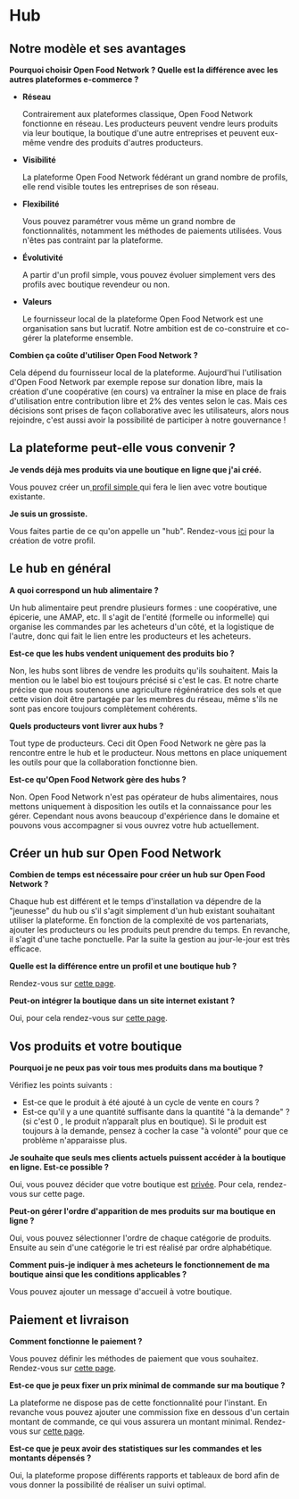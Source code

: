 # Hub

## Notre modèle et ses avantages

**Pourquoi choisir Open Food Network ? Quelle est la différence avec les autres plateformes e-commerce ?**

*   **Réseau**

    Contrairement aux plateformes classique, Open Food Network fonctionne en réseau. Les producteurs peuvent vendre leurs produits via leur boutique, la boutique d'une autre entreprises et peuvent eux-même vendre des produits d'autres producteurs.
*   **Visibilité**

    La plateforme Open Food Network fédérant un grand nombre de profils, elle rend visible toutes les entreprises de son réseau.
*   **Flexibilité**

    Vous pouvez paramétrer vous même un grand nombre de fonctionnalités, notamment les méthodes de paiements utilisées. Vous n'êtes pas contraint par la plateforme.
*   **Évolutivité**

    A partir d'un profil simple, vous pouvez évoluer simplement vers des profils avec boutique revendeur ou non.
*   **Valeurs**

    Le fournisseur local de la plateforme Open Food Network est une organisation sans but lucratif. Notre ambition est de co-construire et co-gérer la plateforme ensemble.&#x20;

**Combien ça coûte d'utiliser Open Food Network ?**

Cela dépend du fournisseur local de la plateforme. Aujourd'hui l'utilisation d'Open Food Network par exemple repose sur donation libre, mais la création d'une coopérative (en cours) va entraîner la mise en place de frais d'utilisation entre contribution libre et 2% des ventes selon le cas. Mais ces décisions sont prises de façon collaborative avec les utilisateurs, alors nous rejoindre, c'est aussi avoir la possibilité de participer à notre gouvernance !

## La plateforme peut-elle vous convenir ?

**Je vends déjà mes produits via une boutique en ligne que j'ai créé.**

Vous pouvez créer un[ profil simple ](https://guide.openfoodnetwork.org/v/fr/quick-start-guides/profile-only-quick-setup-guide)qui fera le lien avec votre boutique existante.

**Je suis un grossiste.**

Vous faites partie de ce qu'on appelle un "hub". Rendez-vous [ici](https://guide.openfoodnetwork.org/v/fr/quick-start-guides/multi-producers-shop-hub-quick-setup-guide) pour la création de votre profil.

## Le hub en général

**A quoi correspond un hub alimentaire ?**

Un hub alimentaire peut prendre plusieurs formes : une coopérative, une épicerie, une AMAP, etc. Il s'agit de l'entité (formelle ou informelle) qui organise les commandes par les acheteurs d'un côté, et la logistique de l'autre, donc qui fait le lien entre les producteurs et les acheteurs.

**Est-ce que les hubs vendent uniquement des produits bio ?**

Non, les hubs sont libres de vendre les produits qu'ils souhaitent. Mais la mention ou le label bio est toujours précisé si c'est le cas. Et notre charte précise que nous soutenons une agriculture régénératrice des sols et que cette vision doit être partagée par les membres du réseau, même s'ils ne sont pas encore toujours complètement cohérents.

**Quels producteurs vont livrer aux hubs ?**

Tout type de producteurs. Ceci dit Open Food Network ne gère pas la rencontre entre le hub et le producteur. Nous mettons en place uniquement les outils pour que la collaboration fonctionne bien.

**Est-ce qu'Open Food Network gère des hubs ?**

Non. Open Food Network n'est pas opérateur de hubs alimentaires, nous mettons uniquement à disposition les outils et la connaissance pour les gérer. Cependant nous avons beaucoup d'expérience dans le domaine et pouvons vous accompagner si vous ouvrez votre hub actuellement.

## Créer un hub sur Open Food Network

**Combien de temps est nécessaire pour créer un hub sur Open Food Network ?**

Chaque hub est différent et le temps d'installation va dépendre de la "jeunesse" du hub ou s'il s'agit simplement d'un hub existant souhaitant utiliser la plateforme. En fonction de la complexité de vos partenariats, ajouter les producteurs ou les produits peut prendre du temps. En revanche, il s'agit d'une tache ponctuelle. Par la suite la gestion au jour-le-jour est très efficace.

**Quelle est la différence entre un profil et une boutique hub ?**

Rendez-vous sur [cette page](https://guide.openfoodnetwork.org/v/fr/your-quick-start-on-ofn-given-who-you-are).

**Peut-on intégrer la boutique dans un site internet existant ?**

Oui, pour cela rendez-vous sur [cette page](broken-reference).

## Vos produits et votre boutique

**Pourquoi je ne peux pas voir tous mes produits dans ma boutique ?**

Vérifiez les points suivants :

* Est-ce que le produit à été ajouté à un cycle de vente en cours ?
* Est-ce qu'il y a une quantité suffisante dans la quantité "à la demande" ? (si c'est 0 , le produit n’apparaît plus en boutique). Si le produit est toujours à la demande, pensez à cocher la case "à volonté" pour que ce problème n'apparaisse plus.

**Je souhaite que seuls mes clients actuels puissent accéder à la boutique en ligne. Est-ce possible ?**

Oui, vous pouvez décider que votre boutique est [privée](https://guide.openfoodnetwork.org/v/fr/basic-features/shopfront/private-shopfront). Pour cela, rendez-vous sur cette page.

**Peut-on gérer l'ordre d'apparition de mes produits sur ma boutique en ligne ?**

Oui, vous pouvez sélectionner l'ordre de chaque catégorie de produits. Ensuite au sein d'une catégorie le tri est réalisé par ordre alphabétique.

**Comment puis-je indiquer à mes acheteurs le fonctionnement de ma boutique ainsi que les conditions applicables ?**

Vous pouvez ajouter un message d'accueil à votre boutique.&#x20;

## Paiement et livraison

**Comment fonctionne le paiement ?**

Vous pouvez définir les méthodes de paiement que vous souhaitez. Rendez-vous sur [cette page](https://guide.openfoodnetwork.org/v/fr/basic-features/shopfront/payment-methods).

**Est-ce que je peux fixer un prix minimal de commande sur ma boutique ?**

La plateforme ne dispose pas de cette fonctionnalité pour l'instant. En revanche vous pouvez ajouter une commission fixe en dessous d'un certain montant de commande, ce qui vous assurera un montant minimal. Rendez-vous sur [cette page](https://guide.openfoodnetwork.org/v/fr/basic-features/).

**Est-ce que je peux avoir des statistiques sur les commandes et les montants dépensés ?**

Oui, la plateforme propose différents rapports et tableaux de bord afin de vous donner la possibilité de réaliser un suivi optimal.
